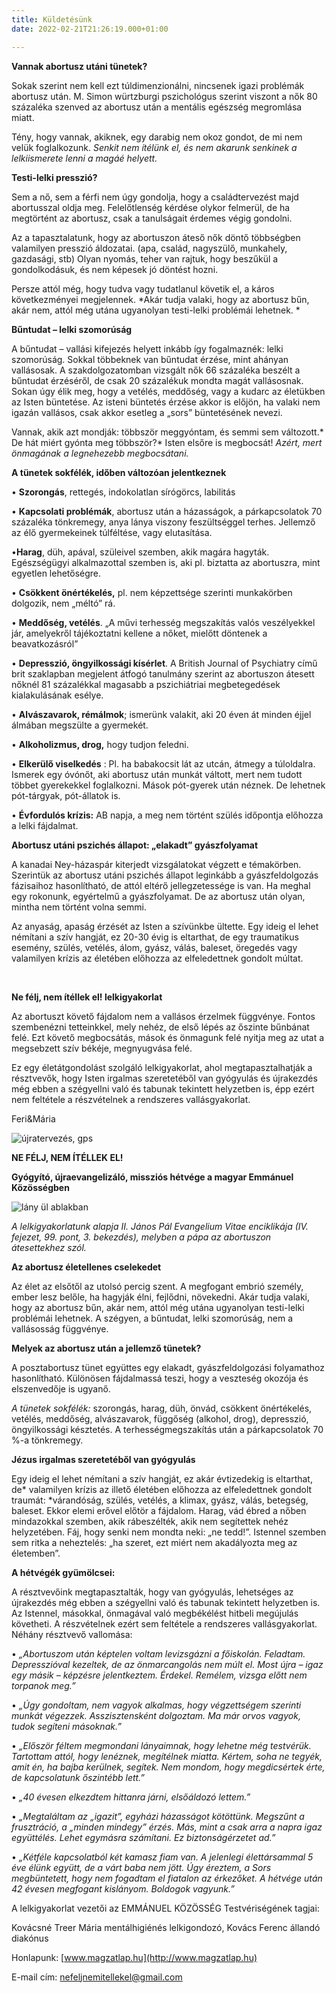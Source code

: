 ```yaml
---
title: Küldetésünk
date: 2022-02-21T21:26:19.000+01:00

---
```

**Vannak abortusz utáni tünetek?**<br>

Sokak szerint nem kell ezt túldimenzionálni, nincsenek igazi problémák abortusz után. M. Simon würtzburgi pszichológus szerint viszont a nők 80 százaléka szenved az abortusz után a mentális egészség megromlása miatt. <br>

Tény, hogy vannak, akiknek, egy darabig nem okoz gondot, de mi nem velük foglalkozunk. _Senkit nem ítélünk el, és nem akarunk senkinek a lelkiismerete lenni a magáé helyett._<br>

**Testi-lelki presszió?**<br>

Sem a nő, sem a férfi nem úgy gondolja, hogy a családtervezést majd abortusszal oldja meg. Felelőtlenség kérdése olykor felmerül, de ha megtörtént az abortusz, csak a tanulságait érdemes végig gondolni.<br>

Az a tapasztalatunk, hogy az abortuszon áteső nők döntő többségben valamilyen presszió áldozatai. (apa, család, nagyszülő, munkahely, gazdasági, stb) Olyan nyomás, teher van rajtuk, hogy beszűkül a gondolkodásuk, és nem képesek jó döntést hozni.<br>

Persze attól még, hogy tudva vagy tudatlanul követik el, a káros következményei megjelennek. *Akár tudja valaki, hogy az abortusz bűn, akár nem, attól még utána ugyanolyan testi-lelki problémái lehetnek. *<br>

**Bűntudat – lelki szomorúság**<br>

A bűntudat – vallási kifejezés helyett inkább így fogalmaznék: lelki szomorúság. Sokkal többeknek van bűntudat érzése, mint ahányan vallásosak. A szakdolgozatomban vizsgált nők 66 százaléka beszélt a bűntudat érzéséről, de csak 20 százalékuk mondta magát vallásosnak. Sokan úgy élik meg, hogy a vetélés, meddőség, vagy a kudarc az életükben az Isten büntetése. Az isteni büntetés érzése akkor is előjön, ha valaki nem igazán vallásos, csak akkor esetleg a „sors” büntetésének nevezi. <br>

Vannak, akik azt mondják: többször meggyóntam, és semmi sem változott.* De hát miért gyónta meg többször?* Isten elsőre is megbocsát! _Azért, mert_ _önmagának a legnehezebb megbocsátani._<br>

**A tünetek sokfélék, időben változóan jelentkeznek**<br>

• **Szorongás**, rettegés, indokolatlan sírógörcs, labilitás<br>

• **Kapcsolati problémák**, abortusz után a házasságok, a párkapcsolatok 70 százaléka tönkremegy, anya lánya viszony feszültséggel terhes. Jellemző az élő gyermekeinek túlféltése, vagy elutasítása.<br>

•**Harag**, düh, apával, szüleivel szemben, akik magára hagyták. Egészségügyi alkalmazottal szemben is, aki pl. biztatta az abortuszra, mint egyetlen lehetőségre.<br>

• **Csökkent önértékelés,** pl. nem képzettsége szerinti munkakörben dolgozik, nem „méltó” rá.<br>

• **Meddőség, vetélés**. „A művi terhesség megszakítás valós veszélyekkel jár, amelyekről tájékoztatni kellene a nőket, mielőtt döntenek a beavatkozásról”<br>

• **Depresszió, öngyilkossági kísérlet**. A British Journal of Psychiatry című brit szaklapban megjelent átfogó tanulmány szerint az abortuszon átesett nőknél 81 százalékkal magasabb a pszichiátriai megbetegedések kialakulásának esélye. <br>

• **Alvászavarok, rémálmok**; ismerünk valakit, aki 20 éven át minden éjjel álmában megszülte a gyermekét. <br>

• **Alkoholizmus, drog,** hogy tudjon feledni.<br>

• **Elkerülő viselkedés** : Pl. ha babakocsit lát az utcán, átmegy a túloldalra. Ismerek egy óvónőt, aki abortusz után munkát váltott, mert nem tudott többet gyerekekkel foglalkozni. Mások pót-gyerek után néznek. De lehetnek pót-tárgyak, pót-állatok is.

• **Évfordulós krízis:** AB napja, a meg nem történt szülés időpontja előhozza a lelki fájdalmat.

**Abortusz utáni pszichés állapot: „elakadt” gyászfolyamat**<br>

A kanadai Ney-házaspár kiterjedt vizsgálatokat végzett e témakörben. Szerintük az abortusz utáni pszichés állapot leginkább a gyászfeldolgozás fázisaihoz hasonlítható, de attól eltérő jellegzetessége is van. Ha meghal egy rokonunk, egyértelmű a gyászfolyamat. De az abortusz után olyan, mintha nem történt volna semmi. <br>

Az anyaság, apaság érzését az Isten a szívünkbe ültette. Egy ideig el lehet némítani a szív hangját, ez 20-30 évig is eltarthat, de egy traumatikus esemény, szülés, vetélés, álom, gyász, válás, baleset, öregedés vagy valamilyen krízis az életében előhozza az elfeledettnek gondolt múltat.

<br>

**Ne félj, nem ítéllek el! lelkigyakorlat**<br>

Az abortuszt követő fájdalom nem a vallásos érzelmek függvénye. Fontos szembenézni tetteinkkel, mely nehéz, de első lépés az őszinte bűnbánat felé. Ezt követő megbocsátás, mások és önmagunk felé nyitja meg az utat a megsebzett szív békéje, megnyugvása felé.<br>

Ez egy életátgondolást szolgáló lelkigyakorlat, ahol megtapasztalhatják a résztvevők, hogy Isten irgalmas szeretetéből van gyógyulás és újrakezdés még ebben a szégyellni való és tabunak tekintett helyzetben is, épp ezért nem feltétele a részvételnek a rendszeres vallásgyakorlat.

Feri&Mária <br>

![újratervezés, gps](/images/ujratervezes-gps.jpg)

**NE FÉLJ, NEM ÍTÉLLEK EL!**<br>

**Gyógyító, újraevangelizáló, missziós hétvége a magyar Emmánuel Közösségben**<br>

![lány ül ablakban](/images/lany-ablak.jpg)

_A lelkigyakorlatunk alapja II. János Pál Evangelium Vitae enciklikája (IV. fejezet, 99. pont, 3. bekezdés), melyben a pápa az abortuszon átesettekhez szól._

**Az abortusz életellenes cselekedet** 

Az élet az elsőtől az utolsó percig szent. A megfogant embrió személy, ember lesz belőle, ha hagyják élni, fejlődni, növekedni. Akár tudja valaki, hogy az abortusz bűn, akár nem, attól még utána ugyanolyan testi-lelki problémái lehetnek. A szégyen, a bűntudat, lelki szomorúság, nem a vallásosság függvénye.<br>

**Melyek az abortusz után a jellemző tünetek?**<br>

A posztabortusz tünet együttes egy elakadt, gyászfeldolgozási folyamathoz hasonlítható. Különösen fájdalmassá teszi, hogy a veszteség okozója és elszenvedője is ugyanő.<br>

_A tünetek sokfélék:_ szorongás, harag, düh, önvád, csökkent önértékelés, vetélés, meddőség, alvászavarok, függőség (alkohol, drog), depresszió, öngyilkossági késztetés. A terhességmegszakítás után a párkapcsolatok 70 %-a tönkremegy. <br>

**Jézus irgalmas szeretetéből van gyógyulás**<br>

Egy ideig el lehet némítani a szív hangját, ez akár évtizedekig is eltarthat, de* valamilyen krízis az illető életében előhozza az elfeledettnek gondolt traumát: *várandóság, szülés, vetélés, a klimax, gyász, válás, betegség, baleset. Ekkor elemi erővel előtör a fájdalom. Harag, vád ébred a nőben mindazokkal szemben, akik rábeszélték, akik nem segítettek nehéz helyzetében. Fáj, hogy senki nem mondta neki: „ne tedd!”. Istennel szemben sem ritka a neheztelés: „ha szeret, ezt miért nem akadályozta meg az életemben”.<br>

**A hétvégék gyümölcsei:**<br>

A résztvevőink megtapasztalták, hogy van gyógyulás, lehetséges az újrakezdés még ebben a szégyellni való és tabunak tekintett helyzetben is. Az Istennel, másokkal, önmagával való megbékélést hitbeli megújulás követheti. A részvételnek ezért sem feltétele a rendszeres vallásgyakorlat. Néhány résztvevő vallomása:<br>

• _„Abortuszom után képtelen voltam levizsgázni a főiskolán. Feladtam. Depresszióval kezeltek, de az önmarcangolás nem múlt el. Most újra – igaz egy másik – képzésre jelentkeztem. Érdekel. Remélem, vizsga előtt nem torpanok meg.”_<br>

• _„Úgy gondoltam, nem vagyok alkalmas, hogy végzettségem szerinti munkát végezzek. Asszisztensként dolgoztam. Ma már orvos vagyok, tudok segíteni másoknak.”_<br>

• _„Először féltem megmondani lányaimnak, hogy lehetne még testvérük. Tartottam attól, hogy lenéznek, megítélnek miatta. Kértem, soha ne tegyék, amit én, ha bajba kerülnek, segítek. Nem mondom, hogy megdicsértek érte, de kapcsolatunk őszintébb lett.”_<br>

• _„40 évesen elkezdtem hittanra járni, elsőáldozó lettem.”_<br>

• _„Megtaláltam az „igazit”, egyházi házasságot kötöttünk. Megszűnt a frusztráció, a „minden mindegy” érzés. Más, mint a csak arra a napra igaz együttélés. Lehet egymásra számítani. Ez biztonságérzetet ad.”_<br>

• _„Kétféle kapcsolatból két kamasz fiam van. A jelenlegi élettársammal 5 éve élünk együtt, de a várt baba nem jött. Úgy éreztem, a Sors megbüntetett, hogy nem fogadtam el fiatalon az érkezőket. A hétvége után 42 évesen megfogant kislányom. Boldogok vagyunk.”_

A lelkigyakorlat vezetői az EMMÁNUEL KÖZÖSSÉG Testvériségének tagjai:<br>

Kovácsné Treer Mária mentálhigiénés lelkigondozó, Kovács Ferenc állandó diakónus<br>

Honlapunk: [www.magzatlap.hu](http://www.magzatlap.hu)

E-mail cím: [nefeljnemitellekel@gmail.com](mailto:nefeljnemitellekel@gmail.com)